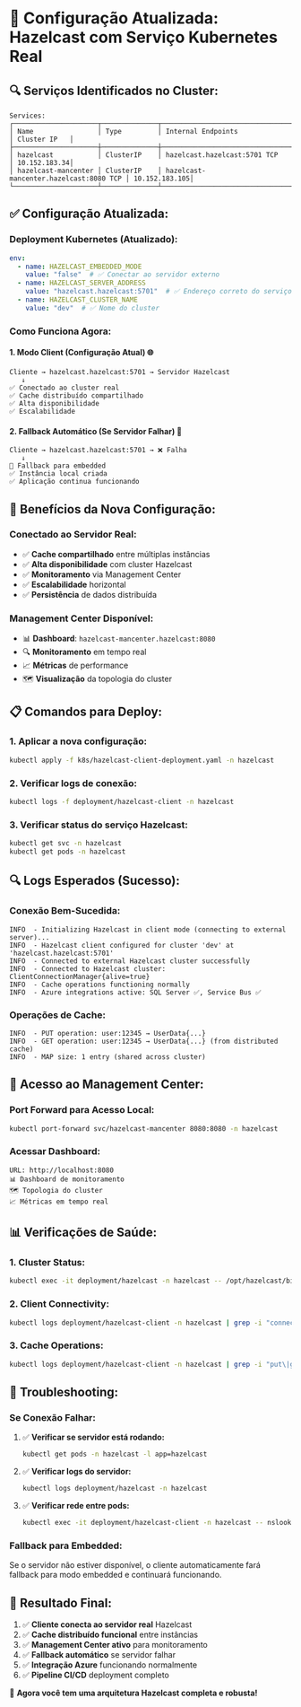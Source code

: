 # 🎯 Configuração Atualizada: Hazelcast com Serviço Kubernetes Real

## 🔍 **Serviços Identificados no Cluster:**

```
Services:
┌─────────────────────┬──────────────┬─────────────────────────────────┬──────────────┐
│ Name                │ Type         │ Internal Endpoints              │ Cluster IP   │
├─────────────────────┼──────────────┼─────────────────────────────────┼──────────────┤
│ hazelcast           │ ClusterIP    │ hazelcast.hazelcast:5701 TCP    │ 10.152.183.34│
│ hazelcast-mancenter │ ClusterIP    │ hazelcast-mancenter.hazelcast:8080 TCP │ 10.152.183.105│
└─────────────────────┴──────────────┴─────────────────────────────────┴──────────────┘
```

## ✅ **Configuração Atualizada:**

### **Deployment Kubernetes (Atualizado):**
```yaml
env:
  - name: HAZELCAST_EMBEDDED_MODE
    value: "false"  # ✅ Conectar ao servidor externo
  - name: HAZELCAST_SERVER_ADDRESS  
    value: "hazelcast.hazelcast:5701"  # ✅ Endereço correto do serviço
  - name: HAZELCAST_CLUSTER_NAME
    value: "dev"  # ✅ Nome do cluster
```

### **Como Funciona Agora:**

#### **1. Modo Client (Configuração Atual) 🌐**
```
Cliente → hazelcast.hazelcast:5701 → Servidor Hazelcast
   ↓
✅ Conectado ao cluster real
✅ Cache distribuído compartilhado
✅ Alta disponibilidade
✅ Escalabilidade
```

#### **2. Fallback Automático (Se Servidor Falhar) 🔄**
```
Cliente → hazelcast.hazelcast:5701 → ❌ Falha
   ↓
🔄 Fallback para embedded
✅ Instância local criada
✅ Aplicação continua funcionando
```

## 🚀 **Benefícios da Nova Configuração:**

### **Conectado ao Servidor Real:**
- ✅ **Cache compartilhado** entre múltiplas instâncias
- ✅ **Alta disponibilidade** com cluster Hazelcast
- ✅ **Monitoramento** via Management Center
- ✅ **Escalabilidade** horizontal
- ✅ **Persistência** de dados distribuída

### **Management Center Disponível:**
- 📊 **Dashboard**: `hazelcast-mancenter.hazelcast:8080`
- 🔍 **Monitoramento** em tempo real
- 📈 **Métricas** de performance
- 🗺️ **Visualização** da topologia do cluster

## 📋 **Comandos para Deploy:**

### **1. Aplicar a nova configuração:**
```bash
kubectl apply -f k8s/hazelcast-client-deployment.yaml -n hazelcast
```

### **2. Verificar logs de conexão:**
```bash
kubectl logs -f deployment/hazelcast-client -n hazelcast
```

### **3. Verificar status do serviço Hazelcast:**
```bash
kubectl get svc -n hazelcast
kubectl get pods -n hazelcast
```

## 🔍 **Logs Esperados (Sucesso):**

### **Conexão Bem-Sucedida:**
```
INFO  - Initializing Hazelcast in client mode (connecting to external server)...
INFO  - Hazelcast client configured for cluster 'dev' at 'hazelcast.hazelcast:5701'
INFO  - Connected to external Hazelcast cluster successfully
INFO  - Connected to Hazelcast cluster: ClientConnectionManager{alive=true}
INFO  - Cache operations functioning normally
INFO  - Azure integrations active: SQL Server ✅, Service Bus ✅
```

### **Operações de Cache:**
```
INFO  - PUT operation: user:12345 → UserData{...}
INFO  - GET operation: user:12345 → UserData{...} (from distributed cache)
INFO  - MAP size: 1 entry (shared across cluster)
```

## 🎯 **Acesso ao Management Center:**

### **Port Forward para Acesso Local:**
```bash
kubectl port-forward svc/hazelcast-mancenter 8080:8080 -n hazelcast
```

### **Acessar Dashboard:**
```
URL: http://localhost:8080
📊 Dashboard de monitoramento
🗺️ Topologia do cluster  
📈 Métricas em tempo real
```

## 📊 **Verificações de Saúde:**

### **1. Cluster Status:**
```bash
kubectl exec -it deployment/hazelcast -n hazelcast -- /opt/hazelcast/bin/hz-cli --address hazelcast.hazelcast:5701
```

### **2. Client Connectivity:**
```bash
kubectl logs deployment/hazelcast-client -n hazelcast | grep -i "connected\|cluster\|client"
```

### **3. Cache Operations:**
```bash
kubectl logs deployment/hazelcast-client -n hazelcast | grep -i "put\|get\|map"
```

## 🔧 **Troubleshooting:**

### **Se Conexão Falhar:**
1. ✅ **Verificar se servidor está rodando:**
   ```bash
   kubectl get pods -n hazelcast -l app=hazelcast
   ```

2. ✅ **Verificar logs do servidor:**
   ```bash
   kubectl logs deployment/hazelcast -n hazelcast
   ```

3. ✅ **Verificar rede entre pods:**
   ```bash
   kubectl exec -it deployment/hazelcast-client -n hazelcast -- nslookup hazelcast.hazelcast
   ```

### **Fallback para Embedded:**
Se o servidor não estiver disponível, o cliente automaticamente fará fallback para modo embedded e continuará funcionando.

## 🎉 **Resultado Final:**

1. ✅ **Cliente conecta ao servidor real** Hazelcast
2. ✅ **Cache distribuído funcional** entre instâncias
3. ✅ **Management Center ativo** para monitoramento
4. ✅ **Fallback automático** se servidor falhar
5. ✅ **Integração Azure** funcionando normalmente
6. ✅ **Pipeline CI/CD** deployment completo

🚀 **Agora você tem uma arquitetura Hazelcast completa e robusta!**
